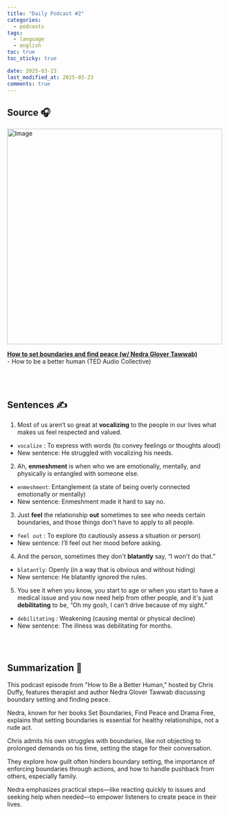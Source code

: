 ```yaml
---
title: "Daily Podcast #2"
categories:
  - podcasts
tags:
  - language
  - english
toc: true
toc_sticky: true

date: 2025-03-23
last_modified_at: 2025-03-23
comments: true
---
```


## Source 🎧
<img width="500" alt="Image" src="https://github.com/user-attachments/assets/c63d02f4-38a8-493a-9a15-51088355cd29" />
<br>

 [**How to set boundaries and find peace (w/ Nedra Glover Tawwab)**](https://www.ted.com/podcasts/how-to-be-a-better-human/set-boundaries-and-find-peace-w-nedra-glover-tawwab-transcript)  <br>
 \- How to be a better human (TED Audio Collective)

<br><br>

## Sentences ✍️

1. Most of us aren’t so great at **vocalizing** to the people in our lives what makes us feel respected and valued.
- `vocalize` : To express with words (to convey feelings or thoughts aloud)
- New sentence: He struggled with vocalizing his needs.

 
2. Ah, **enmeshment** is when who we are emotionally, mentally, and physically is entangled with someone else.
- `enmeshment`: Entanglement (a state of being overly connected emotionally or mentally)
- New sentence: Enmeshment made it hard to say no.


3. Just **feel** the relationship **out** sometimes to see who needs certain boundaries, and those things don't have to apply to all people.
- `feel out` : To explore (to cautiously assess a situation or person)
- New sentence: I’ll feel out her mood before asking.

 
4. And the person, sometimes they don't **blatantly** say, “I won't do that.”
- `blatantly`: Openly (in a way that is obvious and without hiding)
- New sentence: He blatantly ignored the rules.

 
5. You see it when you know, you start to age or when you start to have a medical issue and you now need help from other people, and it's just **debilitating** to be, “Oh my gosh, I can't drive because of my sight.”
- `debilitating` : Weakening (causing mental or physical decline)
- New sentence: The illness was debilitating for months.

<br><br>

## Summarization 👀
This podcast episode from "How to Be a Better Human," hosted by Chris Duffy, features therapist and author Nedra Glover Tawwab discussing boundary setting and finding peace. 

Nedra, known for her books Set Boundaries, Find Peace and Drama Free, explains that setting boundaries is essential for healthy relationships, not a rude act. 

Chris admits his own struggles with boundaries, like not objecting to prolonged demands on his time, setting the stage for their conversation. 

They explore how guilt often hinders boundary setting, the importance of enforcing boundaries through actions, and how to handle pushback from others, especially family. 

Nedra emphasizes practical steps—like reacting quickly to issues and seeking help when needed—to empower listeners to create peace in their lives.

<br><br>